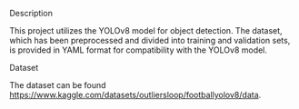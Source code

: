 Description

This project utilizes the YOLOv8 model for object detection. The dataset, which has been preprocessed and divided into training and validation sets, is provided in YAML format for compatibility with the YOLOv8 model.

Dataset

The dataset can be found https://www.kaggle.com/datasets/outliersloop/footballyolov8/data. 
